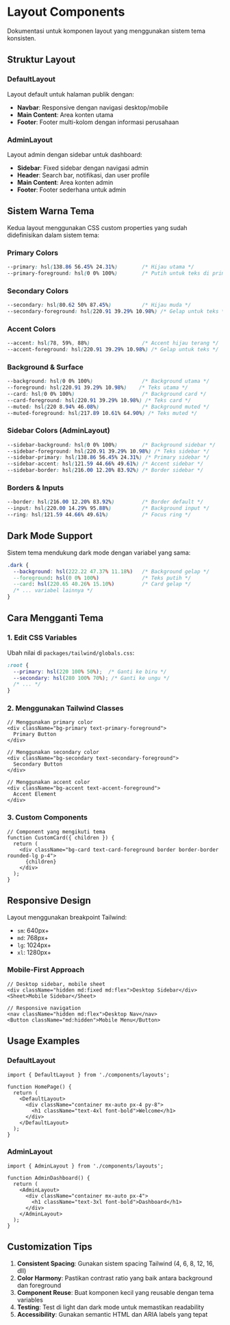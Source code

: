 # Layout Components

Dokumentasi untuk komponen layout yang menggunakan sistem tema konsisten.

## Struktur Layout

### DefaultLayout
Layout default untuk halaman publik dengan:
- **Navbar**: Responsive dengan navigasi desktop/mobile
- **Main Content**: Area konten utama
- **Footer**: Footer multi-kolom dengan informasi perusahaan

### AdminLayout  
Layout admin dengan sidebar untuk dashboard:
- **Sidebar**: Fixed sidebar dengan navigasi admin
- **Header**: Search bar, notifikasi, dan user profile
- **Main Content**: Area konten admin
- **Footer**: Footer sederhana untuk admin

## Sistem Warna Tema

Kedua layout menggunakan CSS custom properties yang sudah didefinisikan dalam sistem tema:

### Primary Colors
```css
--primary: hsl(138.86 56.45% 24.31%)        /* Hijau utama */
--primary-foreground: hsl(0 0% 100%)        /* Putih untuk teks di primary */
```

### Secondary Colors  
```css
--secondary: hsl(80.62 50% 87.45%)          /* Hijau muda */
--secondary-foreground: hsl(220.91 39.29% 10.98%) /* Gelap untuk teks */
```

### Accent Colors
```css
--accent: hsl(78, 59%, 88%)                 /* Accent hijau terang */
--accent-foreground: hsl(220.91 39.29% 10.98%) /* Gelap untuk teks */
```

### Background & Surface
```css
--background: hsl(0 0% 100%)                /* Background utama */
--foreground: hsl(220.91 39.29% 10.98%)    /* Teks utama */
--card: hsl(0 0% 100%)                      /* Background card */
--card-foreground: hsl(220.91 39.29% 10.98%) /* Teks card */
--muted: hsl(220 8.94% 46.08%)              /* Background muted */
--muted-foreground: hsl(217.89 10.61% 64.90%) /* Teks muted */
```

### Sidebar Colors (AdminLayout)
```css
--sidebar-background: hsl(0 0% 100%)        /* Background sidebar */
--sidebar-foreground: hsl(220.91 39.29% 10.98%) /* Teks sidebar */
--sidebar-primary: hsl(138.86 56.45% 24.31%) /* Primary sidebar */
--sidebar-accent: hsl(121.59 44.66% 49.61%) /* Accent sidebar */
--sidebar-border: hsl(216.00 12.20% 83.92%) /* Border sidebar */
```

### Borders & Inputs
```css
--border: hsl(216.00 12.20% 83.92%)         /* Border default */
--input: hsl(220.00 14.29% 95.88%)          /* Background input */
--ring: hsl(121.59 44.66% 49.61%)           /* Focus ring */
```

## Dark Mode Support

Sistem tema mendukung dark mode dengan variabel yang sama:

```css
.dark {
  --background: hsl(222.22 47.37% 11.18%)   /* Background gelap */
  --foreground: hsl(0 0% 100%)              /* Teks putih */
  --card: hsl(220.65 40.26% 15.10%)         /* Card gelap */
  /* ... variabel lainnya */
}
```

## Cara Mengganti Tema

### 1. Edit CSS Variables
Ubah nilai di `packages/tailwind/globals.css`:

```css
:root {
  --primary: hsl(220 100% 50%);  /* Ganti ke biru */
  --secondary: hsl(280 100% 70%); /* Ganti ke ungu */
  /* ... */
}
```

### 2. Menggunakan Tailwind Classes
```tsx
// Menggunakan primary color
<div className="bg-primary text-primary-foreground">
  Primary Button
</div>

// Menggunakan secondary color  
<div className="bg-secondary text-secondary-foreground">
  Secondary Button
</div>

// Menggunakan accent color
<div className="bg-accent text-accent-foreground">
  Accent Element
</div>
```

### 3. Custom Components
```tsx
// Component yang mengikuti tema
function CustomCard({ children }) {
  return (
    <div className="bg-card text-card-foreground border border-border rounded-lg p-4">
      {children}
    </div>
  );
}
```

## Responsive Design

Layout menggunakan breakpoint Tailwind:
- `sm`: 640px+
- `md`: 768px+ 
- `lg`: 1024px+
- `xl`: 1280px+

### Mobile-First Approach
```tsx
// Desktop sidebar, mobile sheet
<div className="hidden md:fixed md:flex">Desktop Sidebar</div>
<Sheet>Mobile Sidebar</Sheet>

// Responsive navigation
<nav className="hidden md:flex">Desktop Nav</nav>
<Button className="md:hidden">Mobile Menu</Button>
```

## Usage Examples

### DefaultLayout
```tsx
import { DefaultLayout } from './components/layouts';

function HomePage() {
  return (
    <DefaultLayout>
      <div className="container mx-auto px-4 py-8">
        <h1 className="text-4xl font-bold">Welcome</h1>
      </div>
    </DefaultLayout>
  );
}
```

### AdminLayout
```tsx
import { AdminLayout } from './components/layouts';

function AdminDashboard() {
  return (
    <AdminLayout>
      <div className="container mx-auto px-4">
        <h1 className="text-3xl font-bold">Dashboard</h1>
      </div>
    </AdminLayout>
  );
}
```

## Customization Tips

1. **Consistent Spacing**: Gunakan sistem spacing Tailwind (4, 6, 8, 12, 16, dll)
2. **Color Harmony**: Pastikan contrast ratio yang baik antara background dan foreground
3. **Component Reuse**: Buat komponen kecil yang reusable dengan tema variables
4. **Testing**: Test di light dan dark mode untuk memastikan readability
5. **Accessibility**: Gunakan semantic HTML dan ARIA labels yang tepat